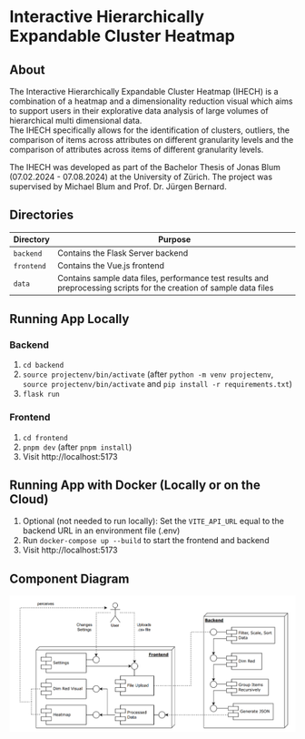 # Interactive Hierarchically Expandable Cluster Heatmap

## About

The Interactive Hierarchically Expandable Cluster Heatmap (IHECH) is a combination of a heatmap and a dimensionality reduction visual which aims to support users in their explorative data analysis of large volumes of hierarchical multi dimensional data. <br>
The IHECH specifically allows for the identification of clusters, outliers, the comparison of items across attributes on different granularity levels and the comparison of attributes across items of different granularity levels.

The IHECH was developed as part of the Bachelor Thesis of Jonas Blum (07.02.2024 - 07.08.2024) at the University of Zürich. The project was supervised by Michael Blum and Prof. Dr. Jürgen Bernard.

## Directories

| Directory  | Purpose                                                                                                              |
| ---------- | -------------------------------------------------------------------------------------------------------------------- |
| `backend`  | Contains the Flask Server backend                                                                                    |
| `frontend` | Contains the Vue.js frontend                                                                                         |
| `data`     | Contains sample data files, performance test results and preprocessing scripts for the creation of sample data files |

## Running App Locally

### Backend

1. `cd backend`
2. `source projectenv/bin/activate` (after `python -m venv projectenv`, `source projectenv/bin/activate` and `pip install -r requirements.txt`)
3. `flask run`

### Frontend

1. `cd frontend`
2. `pnpm dev` (after `pnpm install`)
3. Visit http://localhost:5173

## Running App with Docker (Locally or on the Cloud)

1.  Optional (not needed to run locally): Set the `VITE_API_URL` equal to the backend URL in an environment file (.env)
2.  Run `docker-compose up --build` to start the frontend and backend
3.  Visit http://localhost:5173

## Component Diagram

<img src="thesis-plots/component_diagram.png" alt="Component Diagram" width="1000"/>
